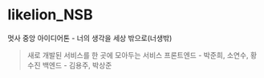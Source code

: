 # likelion_NSB
멋사 중앙 아이디어톤 - 너의 생각을 세상 밖으로(너생밖)
> 새로 개발된 서비스를 한 곳에 모아두는 서비스
> 프론트엔드 - 박준희, 소연수, 황수진
> 백엔드 - 김용주, 박상준
